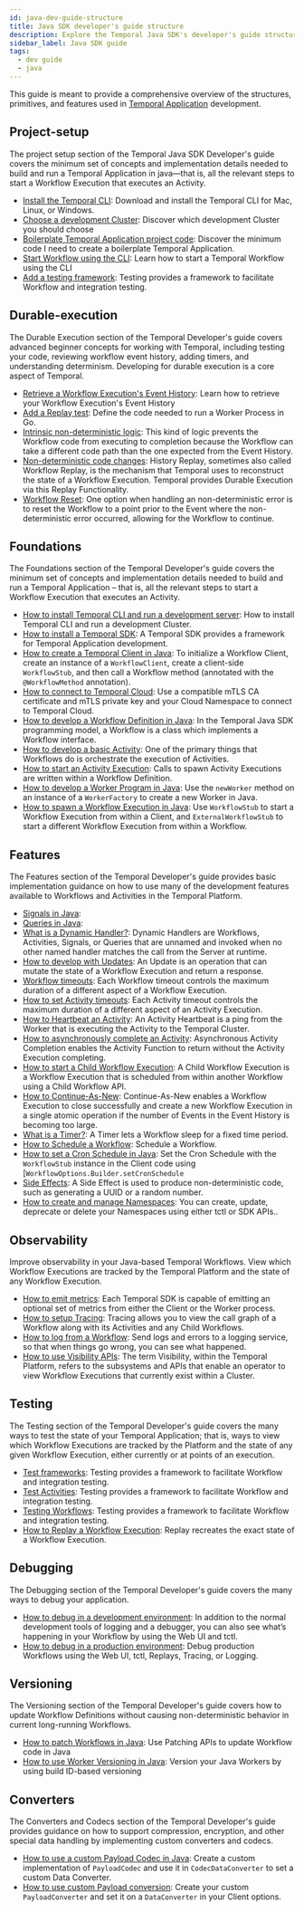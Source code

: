 ```yaml
---
id: java-dev-guide-structure
title: Java SDK developer's guide structure
description: Explore the Temporal Java SDK's developer's guide structure.
sidebar_label: Java SDK guide
tags:
  - dev guide
  - java
---
```


This guide is meant to provide a comprehensive overview of the structures, primitives, and features used in [Temporal Application](/temporal#temporal-application) development.

## Project-setup

The project setup section of the Temporal Java SDK Developer's guide covers the minimum set of concepts and implementation details needed to build and run a Temporal Application in java—that is, all the relevant steps to start a Workflow Execution that executes an Activity.

- [Install the Temporal CLI](/java/chapter-project-setup/install-cli): Download and install the Temporal CLI for Mac, Linux, or Windows.
- [Choose a development Cluster](/java/chapter-project-setup/choose-dev-cluster): Discover which development Cluster you should choose
- [Boilerplate Temporal Application project code](/java/chapter-project-setup/project-structure): Discover the minimum code I need to create a boilerplate Temporal Application.
- [Start Workflow using the CLI](/java/chapter-project-setup/backgroundcheck-boilerplate-start-workflow): Learn how to start a Temporal Workflow using the CLI
- [Add a testing framework](/java/chapter-project-setup/backgroundcheck-boilerplate-testing-temporal): Testing provides a framework to facilitate Workflow and integration testing.

## Durable-execution

The Durable Execution section of the Temporal Developer's guide covers advanced beginner concepts for working with Temporal, including testing your code, reviewing workflow event history, adding timers, and understanding determinism. Developing for durable execution is a core aspect of Temporal.

- [Retrieve a Workflow Execution's Event History](/java/chapter-durable-execution/retrieve-event-history): Learn how to retrieve your Workflow Execution's Event History
- [Add a Replay test](/java/generated/add-replay-test-to-background-check-workflow): Define the code needed to run a Worker Process in Go.
- [Intrinsic non-deterministic logic](/java/generated/backgroundcheck-replay-intrinsic-non-determinism): This kind of logic prevents the Workflow code from executing to completion because the Workflow can take a different code path than the one expected from the Event History.
- [Non-deterministic code changes](/java/chapter-durable-execution/non-deterministic-code-changes): History Replay, sometimes also called Workflow Replay, is the mechanism that Temporal uses to reconstruct the state of a Workflow Execution. Temporal provides Durable Execution via this Replay Functionality.
- [Workflow Reset](/java/chapter-durable-execution/workflow-reset): One option when handling an non-deterministic error is to reset the Workflow to a point prior to the Event where the non-deterministic error occurred, allowing for the Workflow to continue.

## Foundations

The Foundations section of the Temporal Developer's guide covers the minimum set of concepts and implementation details needed to build and run a Temporal Application – that is, all the relevant steps to start a Workflow Execution that executes an Activity.

- [How to install Temporal CLI and run a development server](/self-hosted/how-to-install-temporal-cli): How to install Temporal CLI and run a development Cluster.
- [How to install a Temporal SDK](/java/add-sdk): A Temporal SDK provides a framework for Temporal Application development.
- [How to create a Temporal Client in Java](/java/how-to-create-a-temporal-client-in-java): To initialize a Workflow Client, create an instance of a `WorkflowClient`, create a client-side `WorkflowStub`, and then call a Workflow method (annotated with the `@WorkflowMethod` annotation).
- [How to connect to Temporal Cloud](/java/connect-to-temporal-cloud): Use a compatible mTLS CA certificate and mTLS private key and your Cloud Namespace to connect to Temporal Cloud.
- [How to develop a Workflow Definition in Java](/java/how-to-develop-a-workflow-definition-in-java): In the Temporal Java SDK programming model, a Workflow is a class which implements a Workflow interface.
- [How to develop a basic Activity](/java/developing-activities): One of the primary things that Workflows do is orchestrate the execution of Activities.
- [How to start an Activity Execution](/java/spawning-activities): Calls to spawn Activity Executions are written within a Workflow Definition.
- [How to develop a Worker Program in Java](/java/how-to-develop-a-worker-program-in-java): Use the `newWorker` method on an instance of a `WorkerFactory` to create a new Worker in Java.
- [How to spawn a Workflow Execution in Java](/java/how-to-spawn-a-workflow-execution-in-java): Use `WorkflowStub` to start a Workflow Execution from within a Client, and `ExternalWorkflowStub` to start a different Workflow Execution from within a Workflow.

## Features

The Features section of the Temporal Developer's guide provides basic implementation guidance on how to use many of the development features available to Workflows and Activities in the Temporal Platform.

- [Signals in Java](/java/signals):
- [Queries in Java](/java/queries):
- [What is a Dynamic Handler?](/java/what-is-a-dynamic-handler): Dynamic Handlers are Workflows, Activities, Signals, or Queries that are unnamed and invoked when no other named handler matches the call from the Server at runtime.
- [How to develop with Updates](/java/updates): An Update is an operation that can mutate the state of a Workflow Execution and return a response.
- [Workflow timeouts](/java/workflow-timeouts): Each Workflow timeout controls the maximum duration of a different aspect of a Workflow Execution.
- [How to set Activity timeouts](/java/activity-timeouts): Each Activity timeout controls the maximum duration of a different aspect of an Activity Execution.
- [How to Heartbeat an Activity](/java/activity-heartbeats): An Activity Heartbeat is a ping from the Worker that is executing the Activity to the Temporal Cluster.
- [How to asynchronously complete an Activity](/java/async-activity-completion): Asynchronous Activity Completion enables the Activity Function to return without the Activity Execution completing.
- [How to start a Child Workflow Execution](/java/child-workflows): A Child Workflow Execution is a Workflow Execution that is scheduled from within another Workflow using a Child Workflow API.
- [How to Continue-As-New](/java/continue-as-new): Continue-As-New enables a Workflow Execution to close successfully and create a new Workflow Execution in a single atomic operation if the number of Events in the Event History is becoming too large.
- [What is a Timer?](/java/timers): A Timer lets a Workflow sleep for a fixed time period.
- [How to Schedule a Workflow](/java/schedules): Schedule a Workflow.
- [How to set a Cron Schedule in Java](/java/how-to-set-a-cron-schedule-in-java): Set the Cron Schedule with the `WorkflowStub` instance in the Client code using [`WorkflowOptions.Builder.setCronSchedule`
- [Side Effects](/java/side-effects): A Side Effect is used to produce non-deterministic code, such as generating a UUID or a random number.
- [How to create and manage Namespaces](/java/namespaces): You can create, update, deprecate or delete your Namespaces using either tctl or SDK APIs..

## Observability

Improve observability in your Java-based Temporal Workflows. View which Workflow Executions are tracked by the Temporal Platform and the state of any Workflow Execution.

- [How to emit metrics](/java/metrics): Each Temporal SDK is capable of emitting an optional set of metrics from either the Client or the Worker process.
- [How to setup Tracing](/java/tracing): Tracing allows you to view the call graph of a Workflow along with its Activities and any Child Workflows.
- [How to log from a Workflow](/java/logging): Send logs and errors to a logging service, so that when things go wrong, you can see what happened.
- [How to use Visibility APIs](/java/visibility): The term Visibility, within the Temporal Platform, refers to the subsystems and APIs that enable an operator to view Workflow Executions that currently exist within a Cluster.

## Testing

The Testing section of the Temporal Developer's guide covers the many ways to test the state of your Temporal Application; that is, ways to view which Workflow Executions are tracked by the Platform and the state of any given Workflow Execution, either currently or at points of an execution.

- [Test frameworks](/java/testing-frameworks): Testing provides a framework to facilitate Workflow and integration testing.
- [Test Activities](/java/testing-activities): Testing provides a framework to facilitate Workflow and integration testing.
- [Testing Workflows](/java/testing-workflows): Testing provides a framework to facilitate Workflow and integration testing.
- [How to Replay a Workflow Execution](/java/replays): Replay recreates the exact state of a Workflow Execution.

## Debugging

The Debugging section of the Temporal Developer's guide covers the many ways to debug your application.

- [How to debug in a development environment](/java/debug-environment-development): In addition to the normal development tools of logging and a debugger, you can also see what’s happening in your Workflow by using the Web UI and tctl.
- [How to debug in a production environment](/java/debug-environment-production): Debug production Workflows using the Web UI, tctl, Replays, Tracing, or Logging.

## Versioning

The Versioning section of the Temporal Developer's guide covers how to update Workflow Definitions without causing non-deterministic behavior in current long-running Workflows.

- [How to patch Workflows in Java](/java/patching): Use Patching APIs to update Workflow code in Java
- [How to use Worker Versioning in Java](/java/how-to-use-worker-versioning-in-java): Version your Java Workers by using build ID-based versioning

## Converters

The Converters and Codecs section of the Temporal Developer's guide provides guidance on how to support compression, encryption, and other special data handling by implementing custom converters and codecs.

- [How to use a custom Payload Codec in Java](/java/how-to-use-a-custom-payload-codec-in-java): Create a custom implementation of `PayloadCodec` and use it in `CodecDataConverter` to set a custom Data Converter.
- [How to use custom Payload conversion](/java/custom-payload-conversion): Create your custom `PayloadConverter` and set it on a `DataConverter` in your Client options.
